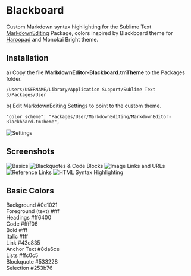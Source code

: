 # Blackboard

Custom Markdown syntax highlighting for the Sublime Text [MarkdownEditing](https://github.com/SublimeText-Markdown/MarkdownEditing) Package, colors inspired by Blackboard theme for [Haroopad](http://pad.haroopress.com/) and Monokai Bright theme.

Installation
---
a) Copy the file **MarkdownEditor-Blackboard.tmTheme** to the Packages folder. 
    
    /Users/USERNAME/Library/Application Support/Sublime Text 3/Packages/User

b) Edit MarkdownEditing Settings to point to the custom theme.

    "color_scheme": "Packages/User/MarkdownEditing/MarkdownEditor-Blackboard.tmTheme",  

![Settings](https://github.com/aamnah/MarkdownEditing-BlackboardTheme/blob/master/screenshots/settings.png)
    
Screenshots
---
![Basics](https://github.com/aamnah/MarkdownEditing-BlackboardTheme/blob/master/screenshots/basics.png)
![Blackquotes & Code Blocks](https://github.com/aamnah/MarkdownEditing-BlackboardTheme/blob/master/screenshots/code-blocks.png)
![Image Links and URLs](https://github.com/aamnah/MarkdownEditing-BlackboardTheme/blob/master/screenshots/images-urls.png)
![Reference Links](https://github.com/aamnah/MarkdownEditing-BlackboardTheme/blob/master/screenshots/reference-links.png)
![HTML Syntax Highlighting](https://github.com/aamnah/MarkdownEditing-BlackboardTheme/blob/master/screenshots/html-js.png)

Basic Colors
---
Background #0c1021    
Foreground (text) #fff  
Headings #ff6400  
Code #ffff06  
Bold #fff  
Italic #fff  
Link #43c835  
Anchor Text #8da6ce  
Lists #ffc0c5  
Blockquote #533228  
Selection #253b76  
